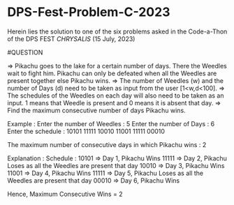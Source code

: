 # DPS-Fest-Problem-C-2023
Herein lies the solution to one of the six problems asked in the Code-a-Thon of the DPS FEST *CHRYSALIS* (15 July, 2023)


#QUESTION

=> Pikachu goes to the lake for a certain number of days. There the Weedles wait to fight him. Pikachu can only be defeated when all the Weedles are present together else Pikachu wins. 
=> The number of Weedles (w) and the number of Days (d) need to be taken as input from the user [1<w,d<100]. 
=> The schedules of the Weedles on each day will also need to be taken as an input. 1 means that Weedle is present and 0 means it is absent that day.
=> Find the maximum consecutive number of days Pikachu wins.

Example :
Enter the number of Weedles : 5
Enter the number of Days : 6
Enter the schedule : 
10101
11111
10010
11001
11111
00010

The maximum number of consecutive days in which Pikachu wins : 2

Explanation :
Schedule : 
10101 => Day 1, Pikachu Wins
11111 => Day 2, Pikachu Loses as all the Weedles are present that day
10010 => Day 3, Pikachu Wins
11001 => Day 4, Pikachu Wins
11111 => Day 5, Pikachu Loses as all the Weedles are present that day
00010 => Day 6, Pikachu Wins

Hence, Maximum Consecutive Wins = 2


